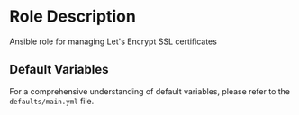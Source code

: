# Role Description

Ansible role for managing Let's Encrypt SSL certificates

## Default Variables

For a comprehensive understanding of default variables, please refer to the `defaults/main.yml` file.
